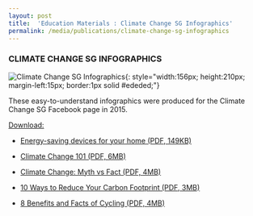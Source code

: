 ```yaml
---
layout: post
title:  'Education Materials : Climate Change SG Infographics'
permalink: /media/publications/climate-change-sg-infographics
---
```



### CLIMATE CHANGE SG INFOGRAPHICS

![Climate Change SG Infographics](/images/climate-change-sg-infographics.jpg "Climate Change SG Infographics"){: style="width:156px; height:210px; margin-left:15px; border:1px solid #ededed;"}

These easy-to-understand infographics were produced for the Climate Change SG Facebook page in 2015.

<u>Download:</u>

* [<a href="/files/docs/default-source/publications/energy-saving-devices-for-your-home.pdf" target="_blank">Energy-saving devices for your home (PDF, 149KB)</a>](/files/docs/default-source/publications/energy-saving-devices-for-your-home.pdf)

* [<a href="/files/docs/default-source/publications/climate-change-101.pdf" target="_blank">Climate Change 101 (PDF, 6MB)</a>](/files/docs/default-source/publications/climate-change-101.pdf)

* [<a href="/files/docs/default-source/publications/climate-change-myth-vs-fact.pdf" target="_blank">Climate Change: Myth vs Fact (PDF, 4MB)</a>](/files/docs/default-source/publications/climate-change-myth-vs-fact.pdf)

* [<a href="/files/docs/default-source/publications/10-ways-reduce-your-carbon-footprint.pdf" target="_blank">10 Ways to Reduce Your Carbon Footprint (PDF, 3MB)</a>](/files/docs/default-source/publications/10-ways-reduce-your-carbon-footprint.pdf)

* [<a href="/files/docs/default-source/publications/8-benefits-and-facts-of-cycling.pdf" target="_blank">8 Benefits and Facts of Cycling (PDF, 4MB)</a>](/files/docs/default-source/publications/8-benefits-and-facts-of-cycling.pdf)

